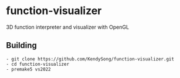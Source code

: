 # function-visualizer
3D function interpreter and visualizer with OpenGL

## Building
```git
- git clone https://github.com/KendySong/function-visualizer.git
- cd function-visualizer
- premake5 vs2022
```
